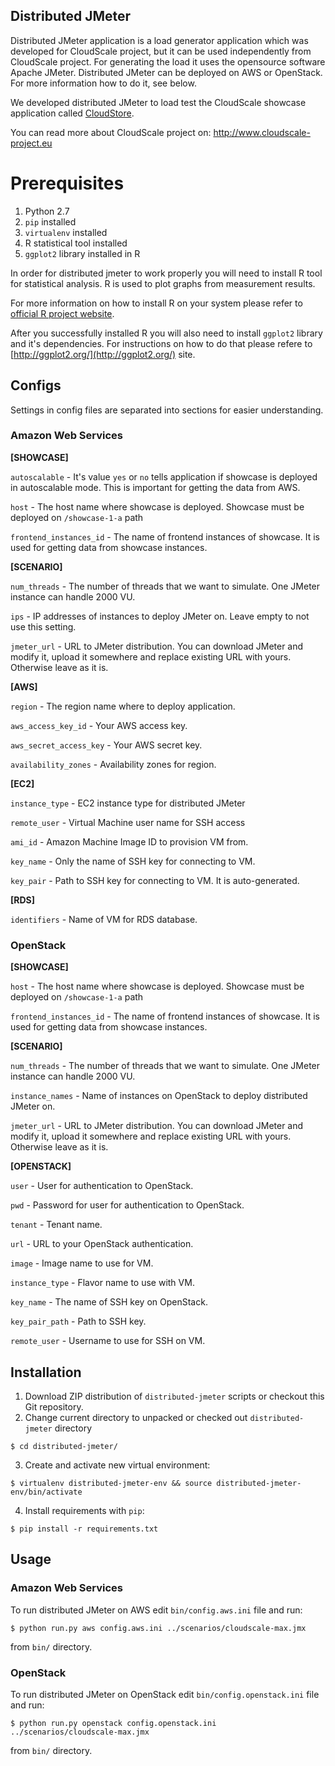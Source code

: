 ## Distributed JMeter
Distributed JMeter application is a load generator application which was developed for CloudScale project, but it can be
 used independently from CloudScale project. For generating the load it uses the opensource software Apache JMeter.
Distributed JMeter can be deployed on AWS or OpenStack. For more information how to do it, see below.

We developed distributed JMeter to load test the CloudScale showcase application called [CloudStore](https://github.com/CloudScale-Project/CloudStore).

You can read more about CloudScale project on: http://www.cloudscale-project.eu

# Prerequisites

1. Python 2.7
2. ```pip``` installed
3. ```virtualenv``` installed
4. R statistical tool installed
5. ```ggplot2``` library installed in R

In order for distributed jmeter to work properly you will need to install R tool for statistical analysis. R is used to plot graphs from measurement results.

For more information on how to install R on your system please refer to [official R project website](https://www.r-project.org/). 

After you successfully installed R you will also need to install ```ggplot2``` library and it's dependencies. For instructions on how to do that please refere to [http://ggplot2.org/](http://ggplot2.org/) site.

## Configs

Settings in config files are separated into sections for easier understanding.

### Amazon Web Services

**[SHOWCASE]**

```autoscalable``` - It's value ```yes``` or ```no``` tells application if showcase is deployed in autoscalable mode. This is important for getting the data from AWS.

```host``` - The host name where showcase is deployed. Showcase must be deployed on ```/showcase-1-a``` path

```frontend_instances_id``` - The name of frontend instances of showcase. It is used for getting data from showcase instances.

**[SCENARIO]**

```num_threads``` - The number of threads that we want to simulate. One JMeter instance can handle 2000 VU.

```ips``` - IP addresses of instances to deploy JMeter on. Leave empty to not use this setting.

```jmeter_url``` - URL to JMeter distribution. You can download JMeter and modify it, upload it somewhere and replace existing URL with yours. Otherwise leave as it is.

**[AWS]**

```region``` - The region name where to deploy application.

```aws_access_key_id``` - Your AWS access key.

```aws_secret_access_key``` - Your AWS secret key.

```availability_zones``` - Availability zones for region.

**[EC2]**

```instance_type``` - EC2 instance type for distributed JMeter

```remote_user``` - Virtual Machine user name for SSH access

```ami_id``` - Amazon Machine Image ID to provision VM from.

```key_name``` - Only the name of SSH key for connecting to VM.

```key_pair``` - Path to SSH key for connecting to VM. It is auto-generated.

**[RDS]**

```identifiers``` - Name of VM for RDS database.

### OpenStack

**[SHOWCASE]**

```host``` - The host name where showcase is deployed. Showcase must be deployed on ```/showcase-1-a``` path

```frontend_instances_id``` - The name of frontend instances of showcase. It is used for getting data from showcase instances.

**[SCENARIO]**

```num_threads``` - The number of threads that we want to simulate. One JMeter instance can handle 2000 VU.

```instance_names``` - Name of instances on OpenStack to deploy distributed JMeter on.

```jmeter_url``` - URL to JMeter distribution. You can download JMeter and modify it, upload it somewhere and replace existing URL with yours. Otherwise leave as it is.

**[OPENSTACK]**

```user``` - User for authentication to OpenStack.

```pwd``` - Password for user for authentication to OpenStack.

```tenant``` - Tenant name.

```url``` - URL to your OpenStack authentication.

```image``` - Image name to use for VM.

```instance_type``` - Flavor name to use with VM.

```key_name``` - The name of SSH key on OpenStack.

```key_pair_path``` - Path to SSH key.

```remote_user``` - Username to use for SSH on VM.

## Installation

1. Download ZIP distribution of ```distributed-jmeter``` scripts or checkout this Git repository.
2. Change current directory to unpacked or checked out ```distributed-jmeter``` directory
  
  ```
  $ cd distributed-jmeter/
  ```
  
3. Create and activate new virtual environment:

  ```
  $ virtualenv distributed-jmeter-env && source distributed-jmeter-env/bin/activate
  ```

4. Install requirements with ```pip```:
   
  ```
  $ pip install -r requirements.txt
  ```
  
## Usage

### Amazon Web Services
To run distributed JMeter on AWS edit ```bin/config.aws.ini``` file and run:

```
$ python run.py aws config.aws.ini ../scenarios/cloudscale-max.jmx
```

from ```bin/``` directory.

### OpenStack

To run distributed JMeter on OpenStack edit ```bin/config.openstack.ini``` file and run:

```
$ python run.py openstack config.openstack.ini ../scenarios/cloudscale-max.jmx
```

from ```bin/``` directory.
